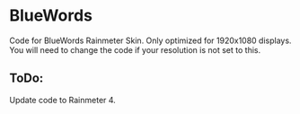 # BlueWords
Code for BlueWords Rainmeter Skin. Only optimized for 1920x1080 displays. You will need to change the code if your resolution is not set to this. 

## ToDo:
Update code to Rainmeter 4. 
